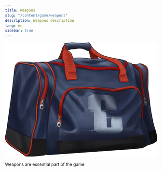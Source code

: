 ```yaml
---
title: Weapons
slug: "/content/game/weapons"
description: Weapons description
lang: en
sidebar: true
---
```



![Bag](./bag.png)

Weapons are essential part of the game
